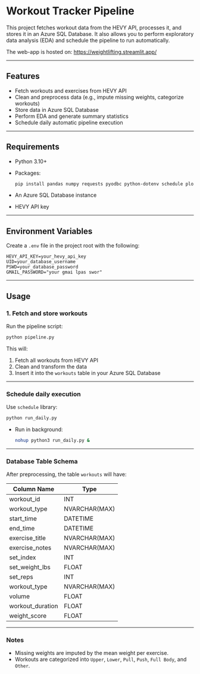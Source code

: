 # Workout Tracker Pipeline

This project fetches workout data from the HEVY API, processes it, and stores it in an Azure SQL Database. It also allows you to perform exploratory data analysis (EDA) and schedule the pipeline to run automatically.

The web-app is hosted on: https://weightlifting.streamlit.app/

---

## **Features**

* Fetch workouts and exercises from HEVY API
* Clean and preprocess data (e.g., impute missing weights, categorize workouts)
* Store data in Azure SQL Database
* Perform EDA and generate summary statistics
* Schedule daily automatic pipeline execution

---

## **Requirements**

* Python 3.10+
* Packages:

  ```bash
  pip install pandas numpy requests pyodbc python-dotenv schedule plotly streamlit statsmodel
  ```
* An Azure SQL Database instance
* HEVY API key

---

## **Environment Variables**

Create a `.env` file in the project root with the following:

```
HEVY_API_KEY=your_hevy_api_key
UID=your_database_username
PSWD=your_database_password
GMAIL_PASSWORD="your gmai lpas swor"
```

---

## **Usage**

### **1. Fetch and store workouts**

Run the pipeline script:

```bash
python pipeline.py
```

This will:

1. Fetch all workouts from HEVY API
2. Clean and transform the data
3. Insert it into the `workouts` table in your Azure SQL Database

---

### **Schedule daily execution**

Use `schedule` library:

```bash
python run_daily.py
```

* Run in background:

  ```bash
  nohup python3 run_daily.py &
  ```

---

### **Database Table Schema**

After preprocessing, the table `workouts` will have:

| Column Name       | Type          |
| ----------------- | ------------- |
| workout\_id       | INT           |
| workout\_type     | NVARCHAR(MAX) |
| start\_time       | DATETIME      |
| end\_time         | DATETIME      |
| exercise\_title   | NVARCHAR(MAX) |
| exercise\_notes   | NVARCHAR(MAX) |
| set\_index        | INT           |
| set\_weight\_lbs  | FLOAT         |
| set\_reps         | INT           |
| workout\_type     | NVARCHAR(MAX) |
| volume            | FLOAT         |
| workout\_duration | FLOAT         |
| weight\_score     | FLOAT         |

---

### **Notes**

* Missing weights are imputed by the mean weight per exercise.
* Workouts are categorized into `Upper`, `Lower`, `Pull`, `Push`, `Full Body`, and `Other`.
